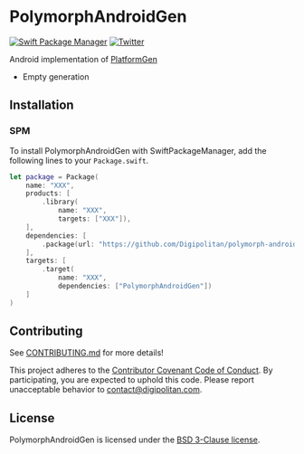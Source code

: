 PolymorphAndroidGen
=================================

[![Swift Package Manager](https://rawgit.com/jlyonsmith/artwork/master/SwiftPackageManager/swiftpackagemanager-compatible.svg)](https://swift.org/package-manager/)
[![Twitter](https://img.shields.io/badge/twitter-@Digipolitan-blue.svg?style=flat)](http://twitter.com/Digipolitan)

Android implementation of [PlatformGen](https://github.com/Digipolitan/polymorph-gen)
- Empty generation

## Installation

### SPM

To install PolymorphAndroidGen with SwiftPackageManager, add the following lines to your `Package.swift`.

```swift
let package = Package(
    name: "XXX",
    products: [
        .library(
            name: "XXX",
            targets: ["XXX"]),
    ],
    dependencies: [
        .package(url: "https://github.com/Digipolitan/polymorph-android-gen.git", .branch("master"))
    ],
    targets: [
        .target(
            name: "XXX",
            dependencies: ["PolymorphAndroidGen"])
    ]
)
```

## Contributing

See [CONTRIBUTING.md](CONTRIBUTING.md) for more details!

This project adheres to the [Contributor Covenant Code of Conduct](CODE_OF_CONDUCT.md).
By participating, you are expected to uphold this code. Please report
unacceptable behavior to [contact@digipolitan.com](mailto:contact@digipolitan.com).

## License

PolymorphAndroidGen is licensed under the [BSD 3-Clause license](LICENSE).
